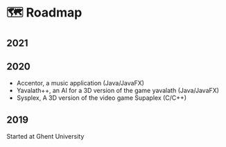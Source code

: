 #  🗺️ Roadmap
## 2021
## 2020
- Accentor, a music application (Java/JavaFX)
- Yavalath++, an AI for a 3D version of the game yavalath (Java/JavaFX)
- Sysplex, A 3D version of the video game Supaplex (C/C++)
## 2019
Started at Ghent University
